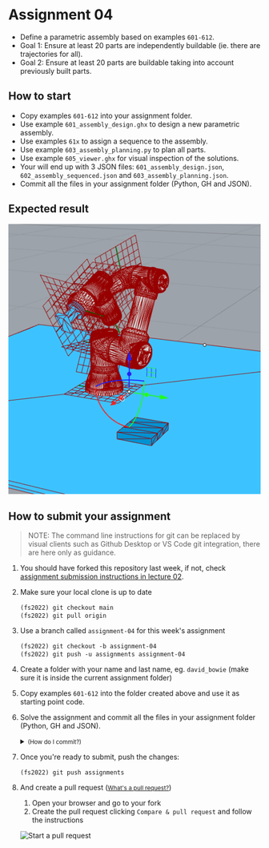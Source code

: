 # Assignment 04

* Define a parametric assembly based on examples `601-612`.
* Goal 1: Ensure at least 20 parts are independently buildable (ie. there are trajectories for all).
* Goal 2: Ensure at least 20 parts are buildable taking into account previously built parts.

## How to start

* Copy examples `601-612` into your assignment folder.
* Use example `601_assembly_design.ghx` to design a new parametric assembly.
* Use examples `61x` to assign a sequence to the assembly.
* Use example `603_assembly_planning.py` to plan all parts.
* Use example `605_viewer.ghx` for visual inspection of the solutions.
* Your will end up with 3 JSON files: `601_assembly_design.json`, `602_assembly_sequenced.json` and `603_assembly_planning.json`.
* Commit all the files in your assignment folder (Python, GH and JSON).

## Expected result

![Assembly](assembly.png)

## How to submit your assignment

> NOTE: The command line instructions for git can be replaced by visual clients such as Github Desktop or VS Code git integration, there are here only as guidance.

1. You should have forked this repository last week, if not, check [assignment submission instructions in lecture 02](../../lecture_02/assignment_01#how-to-submit-your-assignment).
2. Make sure your local clone is up to date

       (fs2022) git checkout main
       (fs2022) git pull origin

3. Use a branch called `assignment-04` for this week's assignment

       (fs2022) git checkout -b assignment-04
       (fs2022) git push -u assignments assignment-04

4. Create a folder with your name and last name, eg. `david_bowie` (make sure it is inside the current assignment folder)
5. Copy examples `601-612` into the folder created above and use it as starting point code.
6. Solve the assignment and commit all the files in your assignment folder (Python, GH and JSON).
    <details><summary><small>(How do I commit?)</small></summary>
    <p>

    Usually, commits are done from a visual client or VS code,
    but you can also commit your changes from the command line:

       (fs2022) git add lecture_07/assignment_04/david_bowie/\* && git commit -m "hello world"

    
    </p>
    </details>

8. Once you're ready to submit, push the changes:

       (fs2022) git push assignments

9. And create a pull request (<small>[What's a pull request?](https://docs.github.com/en/github/collaborating-with-issues-and-pull-requests/about-pull-requests)</small>)

    1. Open your browser and go to your fork
    2. Create the pull request clicking `Compare & pull request` and follow the instructions

    ![Start a pull request](../../.github/pull-request.png)
